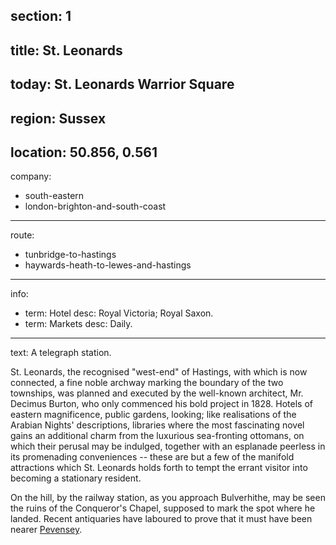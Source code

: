 section: 1
----
title: St. Leonards
----
today: St. Leonards Warrior Square
----
region: Sussex
----
location: 50.856, 0.561
----
company:
- south-eastern
- london-brighton-and-south-coast
----
route:
- tunbridge-to-hastings
- haywards-heath-to-lewes-and-hastings
----
info:
- term: Hotel
  desc: Royal Victoria; Royal Saxon.
- term: Markets
  desc: Daily.
----
text: A telegraph station.

St. Leonards, the recognised "west-end" of Hastings, with which is now connected, a fine noble archway marking the boundary of the two townships, was planned and executed by the well-known architect, Mr. Decimus Burton, who only commenced his bold project in 1828. Hotels of eastern magnificence, public gardens, looking; like realisations of the Arabian Nights' descriptions, libraries where the most fascinating novel gains an additional charm from the luxurious sea-fronting ottomans, on which their perusal may be indulged, together with an esplanade peerless in its promenading conveniences -- these are but a few of the manifold attractions which St. Leonards holds forth to tempt the errant visitor into becoming a stationary resident.

On the hill, by the railway station, as you approach Bulverhithe, may be seen the ruins of the Conqueror's Chapel, supposed to mark the spot where he landed. Recent antiquaries have laboured to prove that it must have been nearer [Pevensey](/stations/pevensey).
